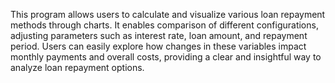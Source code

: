 This program allows users to calculate and visualize various loan repayment methods through charts. It enables comparison of different configurations, adjusting parameters such as interest rate, loan amount, and repayment period. Users can easily explore how changes in these variables impact monthly payments and overall costs, providing a clear and insightful way to analyze loan repayment options.
